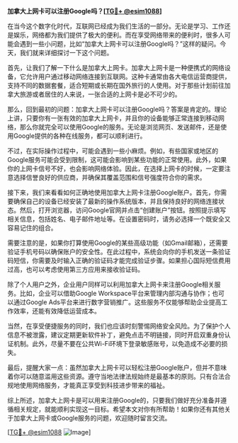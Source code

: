 **加拿大上网卡可以注册Google吗？[[TG💪+ @esim1088](https://t.me/s/esim1088)]**

在当今这个数字化时代，互联网已经成为我们生活的一部分。无论是学习、工作还是娱乐，网络都为我们提供了极大的便利。而在享受网络带来的便利时，很多人可能会遇到一些小问题，比如“加拿大上网卡可以注册Google吗？”这样的疑问。今天，我们就来详细探讨一下这个问题。

首先，让我们了解一下什么是加拿大上网卡。加拿大上网卡是一种便携式的网络设备，它允许用户通过移动网络连接到互联网。这种卡通常由各大电信运营商提供，支持不同的数据套餐，适合短期或长期在国外旅行的人使用。对于那些计划前往加拿大旅游或者居住的人来说，一张合适的上网卡是必不可少的。

那么，回到最初的问题：加拿大上网卡可以注册Google吗？答案是肯定的。理论上讲，只要你有一张有效的加拿大上网卡，并且你的设备能够正常连接到移动网络，那么你就完全可以使用Google的服务。无论是浏览网页、发送邮件，还是使用Google提供的各种在线服务，都可以顺利进行。

不过，在实际操作过程中，可能会遇到一些小麻烦。例如，有些国家或地区的Google服务可能会受到限制，这可能会影响到某些功能的正常使用。此外，如果你的上网卡信号不好，也会影响网络体验。因此，在选择上网卡的时候，一定要注意选择信誉良好的供应商，并确保其覆盖范围和信号强度符合你的需求。

接下来，我们来看看如何正确地使用加拿大上网卡注册Google账户。首先，你需要确保自己的设备已经安装了最新的操作系统版本，并且保持良好的网络连接状态。然后，打开浏览器，访问Google官网并点击“创建账户”按钮。按照提示填写相关信息，包括姓名、电子邮件地址等。在设置密码时，请务必选择一个既安全又容易记住的组合。

需要注意的是，如果你打算使用Google的某些高级功能（如Gmail邮箱），还需要验证手机号码以确保账户的安全性。在此过程中，系统会向你的手机发送一条验证码短信，你需要及时输入正确的验证码才能完成验证步骤。如果担心国际短信费用过高，也可以考虑使用第三方应用来接收验证码。

除了个人用户之外，企业用户同样可以利用加拿大上网卡来注册Google相关服务。比如，企业可以借助Google Workspace平台来管理内部沟通与协作；也可以通过Google Ads平台来进行数字营销推广。这些服务不仅能够帮助企业提高工作效率，还能有效降低运营成本。

当然，在享受便捷服务的同时，我们也应该时刻警惕网络安全风险。为了保护个人信息不被泄露，建议定期更新软件补丁，避免点击不明链接，同时开启双重身份认证机制。此外，尽量不要在公共Wi-Fi环境下登录敏感账号，以免造成不必要的损失。

最后，提醒大家一点：虽然加拿大上网卡可以轻松注册Google账户，但并不意味着你可以随意滥用这些资源。遵守当地法律法规始终是最基本的原则。只有合法合规地使用网络服务，才能真正享受到科技进步带来的福祉。

综上所述，加拿大上网卡是可以用来注册Google的，只要我们做好充分准备并遵循相关规定，就能顺利实现这一目标。希望本文对你有所帮助！如果你还有其他关于加拿大上网卡或Google服务的问题，欢迎随时留言交流。

[[TG💪+ @esim1088](https://t.me/s/esim1088) ![Image](https://i.postimg.cc/4NQfJmqS/Snipaste-2025-05-13-00-14-12.png)]